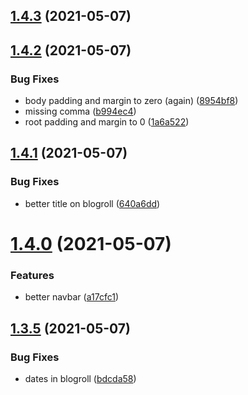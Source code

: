 ## [1.4.3](https://github.com/dds/bosabosa.org/compare/v1.4.2...v1.4.3) (2021-05-07)



## [1.4.2](https://github.com/dds/bosabosa.org/compare/v1.4.1...v1.4.2) (2021-05-07)


### Bug Fixes

* body padding and margin to zero (again) ([8954bf8](https://github.com/dds/bosabosa.org/commit/8954bf8e976070ea42f5eb953c2320072239d167))
* missing comma ([b994ec4](https://github.com/dds/bosabosa.org/commit/b994ec4679bb446af351f0f2c20fd563d3887b58))
* root padding and margin to 0 ([1a6a522](https://github.com/dds/bosabosa.org/commit/1a6a5223569eac0da471e72b172ea924a63f5bc9))



## [1.4.1](https://github.com/dds/bosabosa.org/compare/v1.4.0...v1.4.1) (2021-05-07)


### Bug Fixes

* better title on blogroll ([640a6dd](https://github.com/dds/bosabosa.org/commit/640a6ddfb31cc1c6a238d13a29192af43fc82aff))



# [1.4.0](https://github.com/dds/bosabosa.org/compare/v1.3.5...v1.4.0) (2021-05-07)


### Features

* better navbar ([a17cfc1](https://github.com/dds/bosabosa.org/commit/a17cfc1e863a712b1c032cce68a6186819ed4201))



## [1.3.5](https://github.com/dds/bosabosa.org/compare/v1.3.4...v1.3.5) (2021-05-07)


### Bug Fixes

* dates in blogroll ([bdcda58](https://github.com/dds/bosabosa.org/commit/bdcda58ad079f0963b13c7e24733cb0a2e3e0aac))



